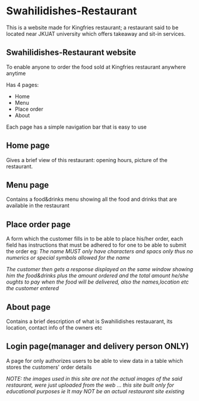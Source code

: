 # Swahilidishes-Restaurant
This is a website made for Kingfries restaurant; a restaurant said to be located near JKUAT university which offers takeaway and sit-in services.

## Swahilidishes-Restaurant website
To enable anyone to order the food sold at Kingfries restaurant anywhere anytime

Has 4 pages:
-  Home
- Menu 
- Place order
- About

Each page has a simple navigation bar that is easy to use

## Home page
Gives a brief view of this restaurant: opening hours, picture of the restaurant.
## Menu page
Contains a food&drinks menu showing all the food and drinks that are available in the restaurant
## Place order page
A form which the customer fills in to be able to place his/her order, each field has instructions that must be adhered to for one to be able to submit the order eg: _The name MUST only have characters and spacs only thus no numerics or special symbols allowed for the name_

_The customer then gets a response displayed on the same window showing him the food&drinks plus the amount ordered and the total amount he/she oughts to pay when the food will be delivered, also the names,location etc the customer entered_
## About page
Contains a brief description of what is Swahilidishes restauarant, its location, contact info of the owners etc
## Login page(manager and delivery person ONLY)
A page for only authorizes users to be able to view data in a table which stores the customers' order details

*NOTE:* _the images used in this site are not the actual images of the said restaurant, were just uploaded from the web ... this site built only for educational purposes ie It may NOT be an actual restaurant site existing_


